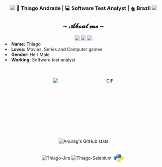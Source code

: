 <div align="center">
  <h3><img src="https://media.giphy.com/media/WUlplcMpOCEmTGBtBW/giphy.gif" width="30"> 🙎 Thiago Andrade | 💻 Software Test Analyst | 🛸 Brazil <img src="https://media.giphy.com/media/WUlplcMpOCEmTGBtBW/giphy.gif" width="30"></h3>
</div>

<div>
  <h2 align="center">  ~ 𝓐𝓫𝓸𝓾𝓽 𝓶𝓮 ~  </h2>
<div align="center">
   
   
<div align="center">
<div> 
  <a href="https://instagram.com/thiagomacielandrade" target="_blank"><img src="https://img.shields.io/badge/-Instagram-%23E4405F?style=for-the-badge&logo=instagram&logoColor=white" target="_blank"></a>
  <a href = "mailto:maciel.thiaago@gmail.com"><img src="https://img.shields.io/badge/-Gmail-%23333?style=for-the-badge&logo=gmail&logoColor=white" target="_blank"></a>
  <a href="https://www.linkedin.com/in/thiago-andrade" target="_blank"><img src="https://img.shields.io/badge/-LinkedIn-%230077B5?style=for-the-badge&logo=linkedin&logoColor=white" target="_blank"></a> 

<div align="left">
  <li>
  <b>Name:</b> Thiago</li>
  <li>
  <b>Loves:</b> Movies, Series and Computer games
  </li>
  <li>
  <b>Gender:</b> He / Male
  </li>
  <li>
  <b>Working:</b> Software test analyst
  </li>
  <br><br><br>
</div>

</div>      
  <img align="right" height="195" width="350" alt="GIF" src="https://media.tenor.com/S-CxC0jhfrMAAAAd/qa.gif" align="right">
</div>
  
![Anurag's GitHub stats](https://github-readme-stats.vercel.app/api?username=macielthiago89&show_icons=true&theme=tokyonight)
  
<div style="display: inline_block"><br>
  <img align="center" alt="Thiago-Jira" height="30" width="40" src="https://cdn.jsdelivr.net/gh/devicons/devicon/icons/jira/jira-original.svg">
  <img align="center" alt="Thiago-Selenium" height="30" width="40" src="https://cdn.jsdelivr.net/gh/devicons/devicon/icons/selenium/selenium-original.svg">
  <img align="center" alt="Rafa-Python" height="30" width="40" src="https://raw.githubusercontent.com/devicons/devicon/master/icons/python/python-original.svg">
</div>  


